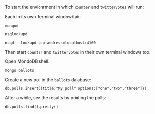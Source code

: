 To start the envionrment in which `counter` and `twittervotes` will run:

Each in its own Terminal window/tab:

    mongod

    nsqlookupd

    nsqd --lookupd-tcp-address=localhost:4160

Then start `counter` and `twittervotes` in their own terminal windows too.

Open MondoDB shell:

    mongo ballots

Create a new poll in the `ballots` database:

    db.polls.insert({title:"My poll",options:["one","two","three"]})

After a while, see the results by printing the polls:

    db.polls.find().pretty()
